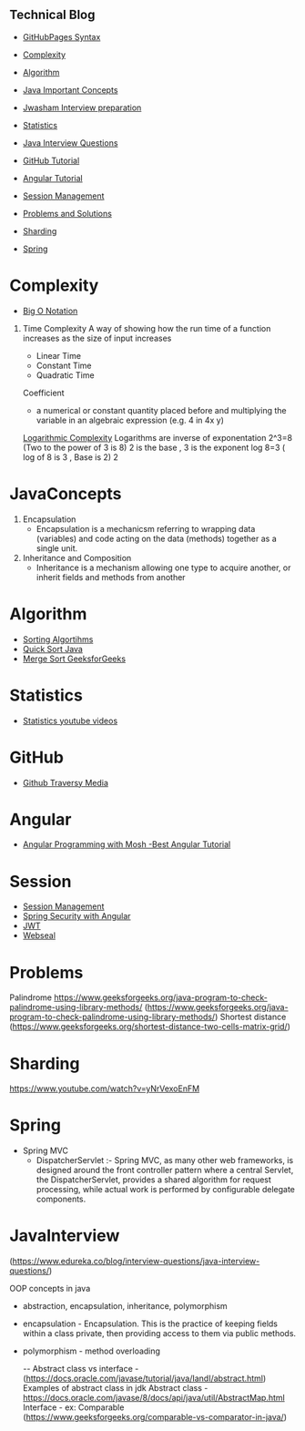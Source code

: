 ## Technical Blog


-  [GitHubPages Syntax](https://help.github.com/en/articles/basic-writing-and-formatting-syntax)
-  [Complexity](#complexity)
 


- [Algorithm](#Algorithm)
- [Java Important Concepts](#JavaConcepts)
- [Jwasham Interview preparation](https://github.com/jwasham/coding-interview-university)
- [Statistics](#Statistics)
- [Java Interview Questions](#JavaInterview)
- [GitHub Tutorial](#Github)
- [Angular Tutorial](#Angular)
- [Session Management](#Session)
- [Problems and Solutions](#Problems)
- [Sharding](#Sharding)
- [Spring](#Spring)

# Complexity
  -  [Big O Notation](https://www.youtube.com/watch?v=v4cd1O4zkGw)
  
  1. Time Complexity
       A way of showing how the run time of a function increases as the size of input increases
       -  Linear Time
       -  Constant Time
       -  Quadratic Time
       
       Coefficient 
        - a numerical or constant quantity placed before and multiplying the variable in an algebraic expression (e.g. 4 in 4x y)
        
        [Logarithmic Complexity](https://www.youtube.com/watch?v=Hatl0qrT0bI)
         Logarithms are inverse of exponentation
         2^3=8 (Two to the power of 3 is 8)
           2 is the base , 3 is the exponent
           log 8=3 ( log of 8 is 3 , Base is 2)
              2
  
  
# JavaConcepts
1. Encapsulation 
    - Encapsulation is a mechanicsm referring to wrapping data (variables) and code acting on the 
    data (methods) together as a single unit.
2. Inheritance and Composition
    - Inheritance is a mechanism allowing one type to acquire another,  or inherit fields and methods from another
    
    
# Algorithm
   - [Sorting Algortihms](https://www.youtube.com/watch?v=0Ds3KqYeXzA&list=PLTd6ceoshprcXjTkoI9_6zev-yU04vol1&index=7)
   - [Quick Sort Java](https://www.youtube.com/watch?v=Fiot5yuwPAg)
   - [Merge Sort GeeksforGeeks](https://www.geeksforgeeks.org/merge-sort/)

# Statistics

   - [Statistics youtube videos](https://www.youtube.com/watch?v=uhxtUt_-GyM&list=PL1328115D3D8A2566)
   
# GitHub
   - [Github Traversy Media](https://www.youtube.com/watch?v=SWYqp7iY_Tc)
   
# Angular
   - [Angular Programming with Mosh -Best Angular Tutorial](https://www.youtube.com/watch?v=k5E2AVpwsko)
   
# Session
   - [Session Management](https://www.youtube.com/watch?v=2PPSXonhIck)
   - [Spring Security with Angular](https://www.baeldung.com/spring-security-login-angular)
   - [JWT](https://jwt.io/)
   - [Webseal](https://www.ibm.com/support/knowledgecenter/en/SSPREK_6.1.1/com.ibm.itame.doc_6.1.1/am611_webseal_admin651.htm)
# Problems
Palindrome https://www.geeksforgeeks.org/java-program-to-check-palindrome-using-library-methods/
(https://www.geeksforgeeks.org/java-program-to-check-palindrome-using-library-methods/)
Shortest distance (https://www.geeksforgeeks.org/shortest-distance-two-cells-matrix-grid/)

# Sharding
https://www.youtube.com/watch?v=yNrVexoEnFM

# Spring
  - Spring MVC
     - DispatcherServlet :-
       Spring MVC, as many other web frameworks, is designed around the front controller pattern where a central Servlet, the         DispatcherServlet, provides a shared algorithm for request processing, while actual work is performed by configurable         delegate components.

# JavaInterview

(https://www.edureka.co/blog/interview-questions/java-interview-questions/)

OOP concepts in java
  - abstraction, encapsulation, inheritance, polymorphism
  
  - encapsulation - Encapsulation. This is the practice of keeping fields within a class private, 
  then providing access to them via public methods.
  
  - polymorphism - method overloading
  
     -- Abstract class vs interface - (https://docs.oracle.com/javase/tutorial/java/IandI/abstract.html)
        Examples of abstract class in jdk
       Abstract class -https://docs.oracle.com/javase/8/docs/api/java/util/AbstractMap.html
       Interface - ex: Comparable       
       (https://www.geeksforgeeks.org/comparable-vs-comparator-in-java/)
  
  

